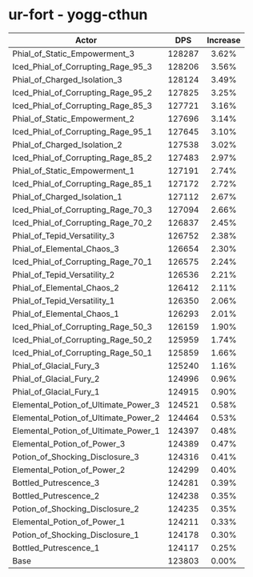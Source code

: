 # ur-fort - yogg-cthun
| Actor | DPS | Increase |
|---|:---:|:---:|
|Phial_of_Static_Empowerment_3|128287|3.62%|
|Iced_Phial_of_Corrupting_Rage_95_3|128206|3.56%|
|Phial_of_Charged_Isolation_3|128124|3.49%|
|Iced_Phial_of_Corrupting_Rage_95_2|127825|3.25%|
|Iced_Phial_of_Corrupting_Rage_85_3|127721|3.16%|
|Phial_of_Static_Empowerment_2|127696|3.14%|
|Iced_Phial_of_Corrupting_Rage_95_1|127645|3.10%|
|Phial_of_Charged_Isolation_2|127538|3.02%|
|Iced_Phial_of_Corrupting_Rage_85_2|127483|2.97%|
|Phial_of_Static_Empowerment_1|127191|2.74%|
|Iced_Phial_of_Corrupting_Rage_85_1|127172|2.72%|
|Phial_of_Charged_Isolation_1|127112|2.67%|
|Iced_Phial_of_Corrupting_Rage_70_3|127094|2.66%|
|Iced_Phial_of_Corrupting_Rage_70_2|126837|2.45%|
|Phial_of_Tepid_Versatility_3|126752|2.38%|
|Phial_of_Elemental_Chaos_3|126654|2.30%|
|Iced_Phial_of_Corrupting_Rage_70_1|126575|2.24%|
|Phial_of_Tepid_Versatility_2|126536|2.21%|
|Phial_of_Elemental_Chaos_2|126412|2.11%|
|Phial_of_Tepid_Versatility_1|126350|2.06%|
|Phial_of_Elemental_Chaos_1|126293|2.01%|
|Iced_Phial_of_Corrupting_Rage_50_3|126159|1.90%|
|Iced_Phial_of_Corrupting_Rage_50_2|125959|1.74%|
|Iced_Phial_of_Corrupting_Rage_50_1|125859|1.66%|
|Phial_of_Glacial_Fury_3|125240|1.16%|
|Phial_of_Glacial_Fury_2|124996|0.96%|
|Phial_of_Glacial_Fury_1|124915|0.90%|
|Elemental_Potion_of_Ultimate_Power_3|124521|0.58%|
|Elemental_Potion_of_Ultimate_Power_2|124464|0.53%|
|Elemental_Potion_of_Ultimate_Power_1|124397|0.48%|
|Elemental_Potion_of_Power_3|124389|0.47%|
|Potion_of_Shocking_Disclosure_3|124316|0.41%|
|Elemental_Potion_of_Power_2|124299|0.40%|
|Bottled_Putrescence_3|124281|0.39%|
|Bottled_Putrescence_2|124238|0.35%|
|Potion_of_Shocking_Disclosure_2|124235|0.35%|
|Elemental_Potion_of_Power_1|124211|0.33%|
|Potion_of_Shocking_Disclosure_1|124178|0.30%|
|Bottled_Putrescence_1|124117|0.25%|
|Base|123803|0.00%|

